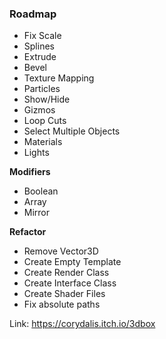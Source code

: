 ### Roadmap

- Fix Scale
- Splines
- Extrude
- Bevel
- Texture Mapping
- Particles
- Show/Hide
- Gizmos
- Loop Cuts
- Select Multiple Objects
- Materials
- Lights

**Modifiers**

- Boolean
- Array
- Mirror

**Refactor**

- Remove Vector3D
- Create Empty Template
- Create Render Class
- Create Interface Class
- Create Shader Files
- Fix absolute paths

Link: https://corydalis.itch.io/3dbox